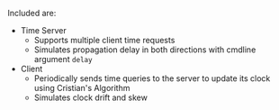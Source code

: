 Included are:
* Time Server
  * Supports multiple client time requests
  * Simulates propagation delay in both directions with cmdline argument `delay`
* Client
  * Periodically sends time queries to the server to update its clock using Cristian's Algorithm
  * Simulates clock drift and skew
